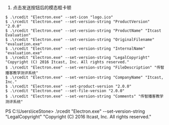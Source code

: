 1. 点击发送按钮后的模态框卡顿


```shell
$ .\rcedit "Electron.exe" --set-icon "logo.ico"
$ .\rcedit "Electron.exe" --set-version-string "ProductVersion" "2.0.0"
$ .\rcedit "Electron.exe" --set-version-string "ProductName" "Itcast Evaluation"
$ .\rcedit "Electron.exe" --set-version-string "OriginalFilename" "evaluation.exe"
$ .\rcedit "Electron.exe" --set-version-string "InternalName" "evaluation.exe"
$ .\rcedit "Electron.exe" --set-version-string "LegalCopyright" "Copyright (C) 2016 Itcast, Inc. All rights reserved."
$ .\rcedit "Electron.exe" --set-version-string "FileDescription" "传智播客教学测评系统"
$ .\rcedit "Electron.exe" --set-version-string "CompanyName" "Itcast, Inc."
$ .\rcedit "Electron.exe" --set-product-version "2.0.0"
$ .\rcedit "Electron.exe" --set-file-version "2.0.0"
$ .\rcedit "Electron.exe" --set-version-string "Comments" "传智播客教学测评系统"
```


PS C:\Users\iceStone> .\rcedit "Electron.exe" --set-version-string "LegalCopyright" "Copyright (C) 2016 Itcast, Inc. All rights reserved."